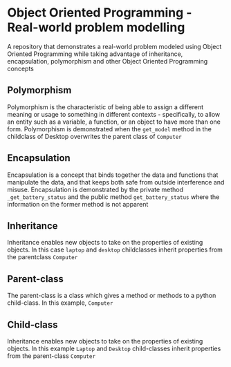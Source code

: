 # Object Oriented Programming - Real-world problem modelling

A repository that demonstrates a real-world problem modeled using Object Oriented Programming while taking advantage of inheritance, encapsulation, polymorphism and other Object Oriented Programming concepts

## Polymorphism

Polymorphism is the characteristic of being able to assign a different meaning or usage to something in different contexts - specifically, to allow an entity such as a variable, a function, or an object to have more than one form. Polymorphism is demonstrated when the `get_model` method in the childclass of Desktop overwrites the parent class of `Computer`

## Encapsulation

Encapsulation is a concept that binds together the data and functions that manipulate the data, and that keeps both safe from outside interference and misuse. Encapsulation is demonstrated by the private method `_get_battery_status` and the public method `get_battery_status` where the information on the former method is not apparent

## Inheritance

Inheritance enables new objects to take on the properties of existing objects. In this case `laptop` and `desktop` childclasses inherit properties from the parentclass `Computer`

## Parent-class

The parent-class is a class which gives a method or methods to a python child-class. In this example, `Computer`

## Child-class

Inheritance enables new objects to take on the properties of existing objects. In this example `Laptop` and `Desktop` child-classes inherit properties from the parent-class `Computer`

